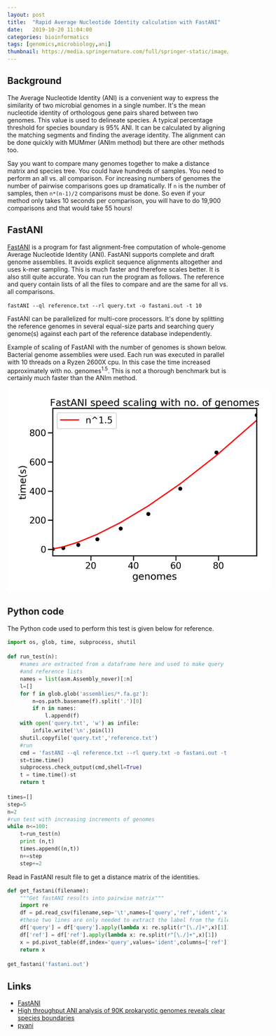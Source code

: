 ```yaml
---
layout: post
title:  "Rapid Average Nucleotide Identity calculation with FastANI"
date:   2019-10-20 11:04:00
categories: bioinformatics
tags: [genomics,microbiology,ani]
thumbnail: https://media.springernature.com/full/springer-static/image/art%3A10.1038%2Fs41467-018-07641-9/MediaObjects/41467_2018_7641_Fig4_HTML.png?as=webp
---
```


## Background

The Average Nucleotide Identity (ANI) is a convenient way to express the similarity of two microbial genomes in a single number. It's the mean nucleotide identity of orthologous gene pairs shared between two genomes. This value is used to delineate species. A typical percentage threshold for species boundary is 95% ANI. It can be calculated by aligning the matching segments and finding the average identity. The alignment can be done quickly with MUMmer (ANIm method) but there are other methods too.

Say you want to compare many genomes together to make a distance matrix and species tree. You could have hundreds of samples. You need to perform an all vs. all comparison. For increasing numbers of genomes the number of pairwise comparisons goes up dramatically. If `n` is the number of samples, then `n*(n-1)/2` comparisons must be done. So even if your method only takes 10 seconds per comparison, you will have to do 19,900 comparisons and that would take 55 hours!

## FastANI

[FastANI](https://www.nature.com/articles/s41467-018-07641-9) is a program for fast alignment-free computation of whole-genome Average Nucleotide Identity (ANI). FastANI supports complete and draft genome assemblies. It avoids explicit sequence alignments altogether and uses k-mer sampling. This is much faster and therefore scales better. It is also still quite accurate. You can run the program as follows. The reference and query contain lists of all the files to compare and are the same for all vs. all comparisons.

`fastANI --ql reference.txt --rl query.txt -o fastani.out -t 10`

FastANI can be parallelized for multi-core processors. It's done by splitting the reference genomes in several equal-size parts and searching query genome(s) against each part of the reference database independently.

Example of scaling of FastANI with the number of genomes is shown below. Bacterial genome assemblies were used. Each run was executed in parallel with 10 threads on a Ryzen 2600X cpu. In this case the time increased approximately with no. genomes<sup>1.5</sup>. This is not a thorough benchmark but is certainly much faster than the ANIm method.

<div style="width: 650px;">
<img src="/img/fastani_scale.png" width="600px">
</div>

## Python code

The Python code used to perform this test is given below for reference.

```python
import os, glob, time, subprocess, shutil

def run_test(n):
    #names are extracted from a dataframe here and used to make query
    #and reference lists
    names = list(asm.Assembly_nover)[:n]
    l=[]
    for f in glob.glob('assemblies/*.fa.gz'):
        n=os.path.basename(f).split('.')[0]
        if n in names:
            l.append(f)
    with open('query.txt', 'w') as infile:
        infile.write('\n'.join(l))
    shutil.copyfile('query.txt','reference.txt')
    #run
    cmd = 'fastANI --ql reference.txt --rl query.txt -o fastani.out -t 10'
    st=time.time()
    subprocess.check_output(cmd,shell=True)
    t = time.time()-st
    return t

times=[]
step=5
n=2
#run test with increasing increments of genomes
while n<=100:
    t=run_test(n)
    print (n,t)
    times.append((n,t))
    n+=step
    step+=2
  ```

Read in FastANI result file to get a distance matrix of the identities.

```python
def get_fastani(filename):
    """Get fastANI results into pairwise matrix"""
    import re
    df = pd.read_csv(filename,sep='\t',names=['query','ref','ident','x','y'])
    #these two lines are only needed to extract the label from the file names
    df['query'] = df['query'].apply(lambda x: re.split(r"[\./]+",x)[1])
    df['ref'] = df['ref'].apply(lambda x: re.split(r"[\./]+",x)[1])
    x = pd.pivot_table(df,index='query',values='ident',columns=['ref'])
    return x

get_fastani('fastani.out')
```

## Links

* [FastANI](https://github.com/ParBLiSS/FastANI)
* [High throughput ANI analysis of 90K prokaryotic genomes reveals clear species boundaries](https://www.nature.com/articles/s41467-018-07641-9)
* [pyani](https://github.com/widdowquinn/pyani)

